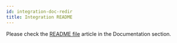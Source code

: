 ```yaml
---
id: integration-doc-redir
title: Integration README
---
```


Please check the [README file](../documentation/readme_file) article in the Documentation section.
